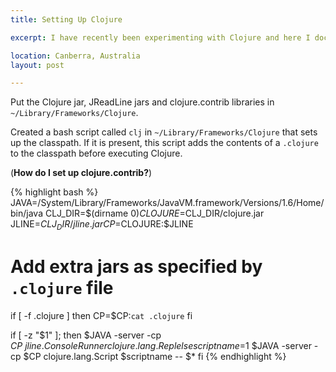 ```yaml
---
title: Setting Up Clojure

excerpt: I have recently been experimenting with Clojure and here I document how I have set up my work environment.

location: Canberra, Australia
layout: post

---
```


Put the Clojure jar, JReadLine jars and clojure.contrib libraries in `~/Library/Frameworks/Clojure`.

Created a bash script called `clj` in `~/Library/Frameworks/Clojure` that sets up the classpath. If it is present, this script adds the contents of a `.clojure` to the classpath before executing Clojure.

(**How do I set up clojure.contrib?**)

{% highlight bash %}
JAVA=/System/Library/Frameworks/JavaVM.framework/Versions/1.6/Home/bin/java 
CLJ_DIR=$(dirname $0)
CLOJURE=$CLJ_DIR/clojure.jar
JLINE=$CLJ_DIR/jline.jar
CP=$CLOJURE:$JLINE

# Add extra jars as specified by `.clojure` file
if [ -f .clojure ]
then
	CP=$CP:`cat .clojure`
fi

if [ -z "$1" ]; then 
	$JAVA -server -cp $CP \
	    jline.ConsoleRunner clojure.lang.Repl    
else
	scriptname=$1
	$JAVA -server -cp $CP clojure.lang.Script $scriptname -- $*
fi
{% endhighlight %}

